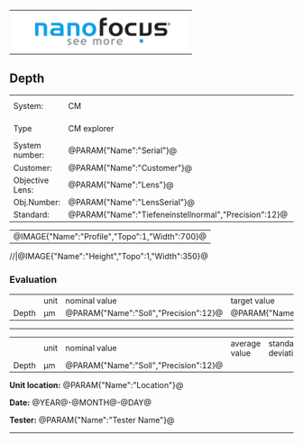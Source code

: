 <!--   EvalAlgoName=grooveA2 -->



||
|-:|
|![](logo.png)|

## Depth



|||||
|-|-|-|-|
|System: |  CM |Calibration instruction:| VDI/VDE 2655 Part 1.2|
|Type|   CM explorer| Certificate number: |@PARAM{"Name":"Serial"}@-@YEAR@@MONTH@@DAY@|
|System number:| @PARAM{"Name":"Serial"}@|||
|Customer:| @PARAM{"Name":"Customer"}@|||
|Objective Lens: |@PARAM{"Name":"Lens"}@|||
|Obj.Number:| @PARAM{"Name":"LensSerial"}@|||
|Standard: |@PARAM{"Name":"Tiefeneinstellnormal","Precision":12}@|||

 


||
|:-:|
|@IMAGE{"Name":"Profile","Topo":1,"Width":700}@|


//|@IMAGE{"Name":"Height","Topo":1,"Width":350}@

 


### Evaluation

|||||||
|-|-|-|-|-|-|
||unit|nominal value|target value| tolerance +/-| status |
|Depth | µm| @PARAM{"Name":"Soll","Precision":12}@|  @PARAM{"Name":"d","Precision":5}@|  @PARAM{"Name":"delta_Tiefe","Precision":5}@| <span id="control"> Ok</span>|
 

--- 

|||||||
|-|-|-|-|-|-|
||unit|nominal value|average value| standard deviation| status |
|Depth | µm| @PARAM{"Name":"Soll","Precision":12}@|  <span id="average"> </span>|  <span id="sigma"> </span>| <span id="control_repeat"> Ok</span>|
 


__Unit location:__ @PARAM{"Name":"Location"}@

__Date:__ @YEAR@-@MONTH@-@DAY@ 

__Tester:__ @PARAM{"Name":"Tester Name"}@

--- 


<div id="sumresults">  </div>

<script src="../../SystemAcceptance.js"> </script>
<script>

var PARAM = @PJSON{"Set":0}@;
 


var value =   @PARAM{"Name":"d","Precision":3}@;
var nominal = @PARAM{"Name":"Soll","Precision":6}@;
var tolerance = @PARAM{"Name":"delta_Tiefe","Precision":5}@; 

var status = checkResult(value, nominal, tolerance);

document.getElementById("control").innerHTML = status;


var key = document.title;


var length = addDataToStorage(PARAM);

  
let table = document.createElement("table");
var row = null;
var head = table.insertRow();
head.insertCell().textContent = "";
head.insertCell().textContent = "";

 
var ak_prev =0.0;
var ak =0.0;
var average =0.0;

var sigma =0.0;
var sigma_prev =0.0;


for(let i = 0; i<length;++i)
{
    
	var data = JSON.parse(sessionStorage.getItem(key+i.toString()));
	
	row = table.insertRow();   
  row.insertCell().textContent =  i.toString();      
  row.insertCell().textContent =  data["d"].value.toPrecision(5);
	
	average += data["d"].value;
    
   if(i >0)
   {
    ak = ak_prev + (data["d"].value - ak_prev)/i;
    
      sigma = sigma_prev +  (data["d"].value - ak_prev)*(data["d"].value - ak);
      sigma_prev = sigma;
      ak_prev = ak;
   }	 
   else
   {
    ak_prev = data["d"].value;
	ak = data["d"].value;
   }
}

// insert row for average into table
 row = table.insertRow();   
 row.insertCell().textContent =  "average";      
 if(length >0 ) 
 {
  row.insertCell().textContent =  ak.toPrecision(5);
 }
 
 
 // insert row for sigma  into table
 row = table.insertRow();   
 row.insertCell().textContent =  "standard deviation";      
 var sig =0.0;
 if(length >0 ) 
 {
  sig = Math.sqrt(sigma/length);
  row.insertCell().textContent =   (Math.sqrt(sigma/length)).toPrecision(5);
 }


document.getElementById("average").innerHTML = ak.toPrecision(5);;
document.getElementById("sigma").innerHTML =sig.toPrecision(5);;


	
// Adding the entire table to the   tag
document.getElementById("sumresults").appendChild(table);


let btn = document.createElement("button");
btn.id ="b1";
btn.innerHTML = "Reset Table";
btn.onclick = function () {
	 
	 
  sessionStorage.setItem(key,-1);
  window.location.reload(true);
};

document.getElementById("sumresults").appendChild(btn);




storeResults(value,nominal,status, "")

 
</script>

 
